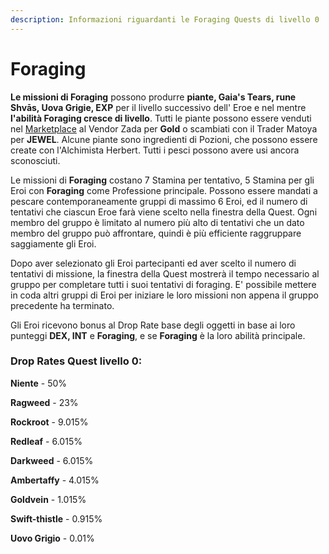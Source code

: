```yaml
---
description: Informazioni riguardanti le Foraging Quests di livello 0
---
```


# Foraging

**Le missioni di Foraging** possono produrre **piante, Gaia's Tears, rune Shvās, Uova Grigie, EXP** per il livello successivo dell' Eroe e nel mentre **l'abilità Foraging cresce di livello**. Tutti le piante possono essere venduti nel [Marketplace](../marketplace.md) al Vendor Zada ​​per **Gold** o scambiati con il Trader Matoya per **JEWEL**. Alcune piante sono ingredienti di Pozioni, che possono essere create con l'Alchimista Herbert. Tutti i pesci possono avere usi ancora sconosciuti.

Le missioni di **Foraging** costano 7 Stamina per tentativo, 5 Stamina per gli Eroi con **Foraging** come Professione principale. Possono essere mandati a pescare contemporaneamente gruppi di massimo 6 Eroi, ed il numero di tentativi che ciascun Eroe farà viene scelto nella finestra della Quest. Ogni membro del gruppo è limitato al numero più alto di tentativi che un dato membro del gruppo può affrontare, quindi è più efficiente raggruppare saggiamente gli Eroi.

Dopo aver selezionato gli Eroi partecipanti ed aver scelto il numero di tentativi di missione, la finestra della Quest mostrerà il tempo necessario al gruppo per completare tutti i suoi tentativi di foraging. E' possibile mettere in coda altri gruppi di Eroi per iniziare le loro missioni non appena il gruppo precedente ha terminato.

Gli Eroi ricevono bonus al Drop Rate base degli oggetti in base ai loro punteggi **DEX, INT** e **Foraging**, e se **Foraging** è la loro abilità principale.

### **Drop Rates Quest livello 0:**

**Niente** - 50%

**Ragweed** - 23%

**Rockroot** - 9.015%

**Redleaf** - 6.015%

**Darkweed** - 6.015%

**Ambertaffy** - 4.015%

**Goldvein** - 1.015%

**Swift-thistle** - 0.915%

**Uovo Grigio** - 0.01%
